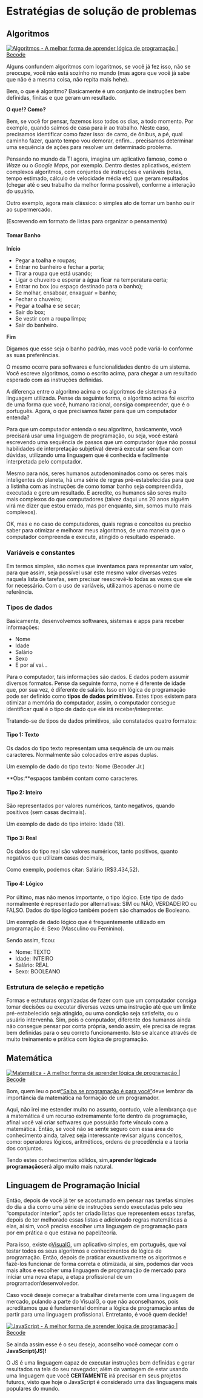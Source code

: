 # Estratégias de solução de problemas

## Algoritmos

[![](https://d2tycqyw09ngo1.cloudfront.net/be-content/uploads/2016/06/08192539/Algoritmos-1.jpg "Algoritmos - A melhor forma de aprender lógica de programação \| Becode")](https://d2tycqyw09ngo1.cloudfront.net/be-content/uploads/2016/06/08192539/Algoritmos-1.jpg)

Alguns confundem algoritmos com logaritmos, se você já fez isso, não se preocupe, você não está sozinho no mundo \(mas agora que você já sabe que não é a mesma coisa, não repita mais hehe\).

Bem, o que é algoritmo? Basicamente é um conjunto de instruções bem definidas, finitas e que geram um resultado.

**O que!? Como?**

Bem, se você for pensar, fazemos isso todos os dias, a todo momento. Por exemplo, quando saímos de casa para ir ao trabalho. Neste caso, precisamos identificar como fazer isso: de carro, de ônibus, a pé, qual caminho fazer, quanto tempo vou demorar, enfim… precisamos determinar uma sequência de ações para resolver um determinado problema.

Pensando no mundo da TI agora, imagina um aplicativo famoso, como o _Waze_ ou o _Google Maps_, por exemplo. Dentro destes aplicativos, existem complexos algoritmos, com conjuntos de instruções e variáveis \(rotas, tempo estimado, cálculo de velocidade média etc\) que geram resultados \(chegar até o seu trabalho da melhor forma possível\), conforme a interação do usuário.

Outro exemplo, agora mais clássico: o simples ato de tomar um banho ou ir ao supermercado.

\(Escrevendo em formato de listas para organizar o pensamento\)

#### Tomar Banho

**Início**

* Pegar a toalha e roupas;
* Entrar no banheiro e fechar a porta;
* Tirar a roupa que está usando;
* Ligar o chuveiro e esperar a água ficar na temperatura certa;
* Entrar no box \(ou espaço destinado para o banho\);
* Se molhar, ensaboar, enxaguar = banho;
* Fechar o chuveiro;
* Pegar a toalha e se secar;
* Sair do box;
* Se vestir com a roupa limpa;
* Sair do banheiro.

**Fim**

Digamos que esse seja o banho padrão, mas você pode variá-lo conforme as suas preferências.

O mesmo ocorre para softwares e funcionalidades dentro de um sistema. Você escreve algoritmos, como o escrito acima, para chegar a um resultado esperado com as instruções definidas.

A diferença entre o algoritmo acima e os algoritmos de sistemas é a linguagem utilizada. Pense da seguinte forma, o algoritmo acima foi escrito de uma forma que você, humano racional,  consiga compreender, que é o português. Agora, o que precisamos fazer para que um computador entenda?

Para que um computador entenda o seu algoritmo, basicamente,  você precisará usar uma linguagem de programação, ou seja, você estará escrevendo uma sequência de passos que um computador \(que não possui habilidades de interpretação subjetiva\) deverá executar sem ficar com dúvidas, utilizando uma linguagem que é conhecida e facilmente interpretada pelo computador. 

Mesmo para nós, seres humanos autodenominados como os seres mais inteligentes do planeta, há uma série de regras pré-estabelecidas para que a listinha com as instruções de como tomar banho seja compreendida, executada e gere um resultado. E acredite, os humanos são seres muito mais complexos do que computadores \(talvez daqui uns 20 anos alguém virá me dizer que estou errado, mas por enquanto, sim, somos muito mais complexos\).

OK, mas e no caso de computadores, quais regras e conceitos eu preciso saber para otimizar e melhorar meus algoritmos, de uma maneira que o computador compreenda e execute, atingido o resultado esperado.

### Variáveis e constantes

Em termos simples, são nomes que inventamos para representar um valor, para que assim, seja possível usar este mesmo valor diversas vezes naquela lista de tarefas, sem precisar reescrevê-lo todas as vezes que ele for necessário. Com o uso de variáveis, utilizamos apenas o nome de referência.

### Tipos de dados

Basicamente, desenvolvemos softwares, sistemas e apps para receber informações:

* Nome
* Idade
* Salário
* Sexo
* E por aí vai…

Para o computador, tais informações são dados. E dados podem assumir diversos formatos. Pense da seguinte forma, nome é diferente de idade que, por sua vez, é diferente de salário. Isso em lógica de programação pode ser definido como **tipos de dados primitivos**. Estes tipos existem para otimizar a memória do computador, assim, o computador consegue identificar qual é o tipo de dado que ele irá receber/interpretar.

Tratando-se de tipos de dados primitivos, são constatados quatro formatos:

#### Tipo 1: Texto

Os dados do tipo texto representam uma sequência de um ou mais caracteres. Normalmente são colocados entre aspas duplas.

Um exemplo de dado do tipo texto: Nome \(Becoder Jr.\)

**Obs:**espaços também contam como caracteres.

#### Tipo 2: Inteiro

São representados por valores numéricos, tanto negativos, quando positivos \(sem casas decimais\).

Um exemplo de dado do tipo inteiro: Idade \(18\).

#### Tipo 3: Real

Os dados do tipo real são valores numéricos, tanto positivos, quanto negativos que utilizam casas decimais,

Como exemplo, podemos citar: Salário \(R$3.434,52\).

#### Tipo 4: Lógico

Por último, mas não menos importante, o tipo lógico. Este tipo de dado normalmente é representado por alternativas: SIM ou NÃO, VERDADEIRO ou FALSO. Dados do tipo lógico também podem são chamados de Booleano.

Um exemplo de dado lógico que é frequentemente utilizado em programação é: Sexo \(Masculino ou Feminino\).

Sendo assim, ficou:

* Nome: TEXTO
* Idade: INTEIRO
* Salário: REAL
* Sexo: BOOLEANO

### Estrutura de seleção e repetição

Formas e estruturas organizadas de fazer com que um computador consiga tomar decisões ou executar diversas vezes uma instrução até que um limite pré-estabelecido seja atingido, ou uma condição seja satisfeita, ou o usuário intervenha. Sim, pois o computador, diferente dos humanos ainda não consegue pensar por conta própria, sendo assim, ele precisa de regras bem definidas para o seu correto funcionamento. Isto se alcance através de muito treinamento e prática com lógica de programação.

## Matemática

[![](https://d2tycqyw09ngo1.cloudfront.net/be-content/uploads/2016/06/08192544/Matematica-1.jpg "Matemática - A melhor forma de aprender lógica de programação \| Becode")](https://d2tycqyw09ngo1.cloudfront.net/be-content/uploads/2016/06/08192544/Matematica-1.jpg)

Bom, quem leu o post[“Saiba se programação é para você”](https://becode.com.br/saiba-se-programacao-softwares-e-para-voce/)deve lembrar da importância da matemática na formação de um programador.

Aqui, não irei me estender muito no assunto, contudo, vale a lembrança que a matemática é um recurso extremamente forte dentro da programação, afinal você vai criar softwares que possuirão forte vínculo com a matemática. Então, se você não se sente seguro com essa área do conhecimento ainda, talvez seja interessante revisar alguns conceitos, como: operadores lógicos, aritméticos, ordens de precedência e a teoria dos conjuntos.

Tendo estes conhecimentos sólidos, sim,**aprender lógicade programação**será algo muito mais natural.

## Linguagem de Programação Inicial

Então, depois de você já ter se acostumado em pensar nas tarefas simples do dia a dia como uma série de instruções sendo executadas pelo seu “computador interior”, após ter criado listas que representem essas tarefas, depois de ter melhorado essas listas e adicionado regras matemáticas a elas, aí sim, você precisa escolher uma linguagem de programação para por em prática o que estava no papel/teoria.

Para isso, existe o[VisualG](http://www.apoioinformatica.inf.br/produtos/visualg), um aplicativo simples, em português, que vai testar todos os seus algoritmos e conhecimentos de lógica de programação. Então, depois de praticar exaustivamente os algoritmos e fazê-los funcionar de forma correta e otimizada, aí sim, podemos dar voos mais altos e escolher uma linguagem de programação de mercado para iniciar uma nova etapa, a etapa profissional de um programador/desenvolvedor.

Caso você deseje começar a trabalhar diretamente com uma linguagem de mercado, pulando a parte do VisualG, o que não aconselhamos, pois acreditamos que é fundamental dominar a lógica de programação antes de partir para uma linguagem profissional. Entretanto, é você quem decide!

[![](https://d2tycqyw09ngo1.cloudfront.net/be-content/uploads/2016/06/08192542/JavaScript-1.jpg "JavaScript - A melhor forma de aprender lógica de programação \| Becode")](https://d2tycqyw09ngo1.cloudfront.net/be-content/uploads/2016/06/08192542/JavaScript-1.jpg)

Se ainda assim esse é o seu desejo, aconselho você começar com o **JavaScript\(JS\)!**

O JS é uma linguagem capaz de executar instruções bem definidas e gerar resultados na tela do seu navegador, além da vantagem de estar usando uma linguagem que você **CERTAMENTE** irá precisar em seus projetos futuros, visto que hoje o JavaScript é considerado uma das linguagens mais populares do mundo.

